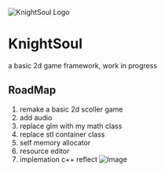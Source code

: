 ![KnightSoul Logo](https://github.com/WeakKnight/KnightSoul/blob/master/logo.png)
# KnightSoul
a basic 2d game framework, work in progress
## RoadMap
1. remake a basic 2d scoller game
2. add audio
3. replace glm with my math class
4. replace stl container class
5. self memory allocator
6. resource editor
7. implemation c++ reflect
![Image](https://github.com/WeakKnight/KnightSoul/blob/master/KnightSoulShot.png?raw=true)